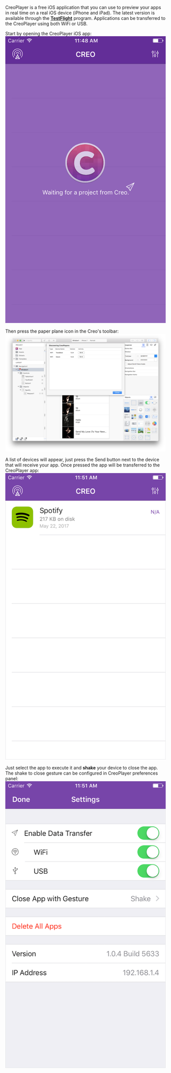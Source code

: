 CreoPlayer is a free iOS application that you can use to preview your apps in real time on a real iOS device (iPhone and iPad). The latest version is available through the **[TestFlight](http://creoplayer.creolabs.com)** program. Applications can be transferred to the CreoPlayer using both WiFi or USB.





Start by opening the CreoPlayer iOS app:
![Creo](../images/creo/creoplayer-1.png)

Then press the paper plane icon in the Creo's toolbar:
![Creo](../images/creo/creoplayer-2.png)

A list of devices will appear, just press the Send button next to the device that will receive your app. Once pressed the app will be transferred to the CreoPlayer app:
![Creo](../images/creo/creoplayer-3.png)

Just select the app to execute it and **shake** your device to close the app. The shake to close gesture can be configured in CreoPlayer preferences panel:
![Creo](../images/creo/creoplayer-4.png)
